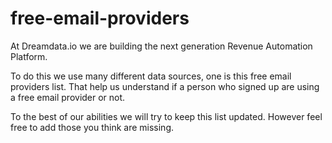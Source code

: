 # free-email-providers

At Dreamdata.io we are building the next generation Revenue Automation Platform. 

To do this we use many different data sources, one is this free email providers list. That help us understand if a person who signed up are using a free email provider or not. 

To the best of our abilities we will try to keep this list updated. However feel free to add those you think are missing. 
